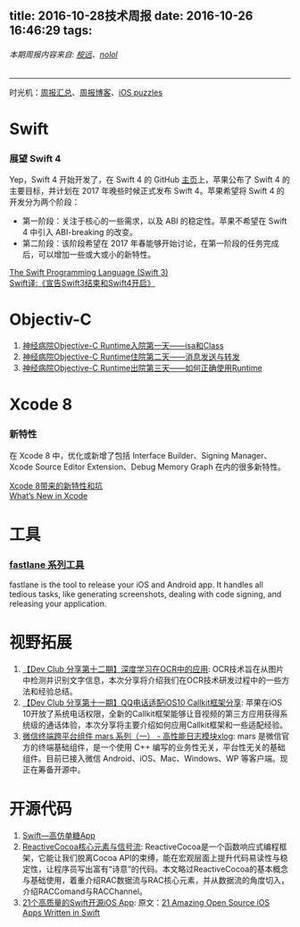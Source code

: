 title: 2016-10-28技术周报
date: 2016-10-26 16:46:29
tags:
---

###### 本期周报内容来自: [桉远](https://github.com/AnYuan)、[nolol](https://github.com/nolol)

---

时光机：[周报汇总](https://github.com/BaiduHiDeviOS/iOS-Tech-Weekly)、[周报博客](http://baiduhidevios.github.io/)、[iOS puzzles](https://github.com/BaiduHiDeviOS/iOS-puzzles)



# Swift

### 展望 Swift 4
Yep，Swift 4 开始开发了，在 Swift 4 的 GitHub [主页](https://github.com/apple/swift-evolution#development-major-version--swift-40)上，苹果公布了 Swift 4 的 主要目标，并计划在 2017 年晚些时候正式发布 Swift 4。苹果希望将 Swift 4 的开发分为两个阶段：

- 第一阶段：关注于核心的一些需求，以及 ABI 的稳定性。苹果不希望在 Swift 4 中引入 ABI-breaking 的改变。
- 第二阶段：该阶段希望在 2017 年春能够开始讨论，在第一阶段的任务完成后，可以增加一些或大或小的新特性。

[The Swift Programming Language (Swift 3)](https://developer.apple.com/library/content/documentation/Swift/Conceptual/Swift_Programming_Language/)  
[Swift译:《宣告Swift3结束和Swift4开启》](http://www.jianshu.com/p/9e874eefa59d?open_source=weibo_search)



# Objectiv-C
1. [神经病院Objective-C Runtime入院第一天——isa和Class](http://www.jianshu.com/p/9d649ce6d0b8)
2. [神经病院Objective-C Runtime住院第二天——消息发送与转发](http://www.jianshu.com/p/4d619b097e20)
3. [神经病院Objective-C Runtime出院第三天——如何正确使用Runtime](http://www.jianshu.com/p/db6dc23834e3)



# Xcode 8

### 新特性
在 Xcode 8 中，优化或新增了包括 Interface Builder、Signing Manager、Xcode Source Editor Extension、Debug Memory Graph 在内的很多新特性。

[Xcode 8带来的新特性和坑]()  
[What’s New in Xcode](https://developer.apple.com/library/content/documentation/DeveloperTools/Conceptual/WhatsNewXcode/introduction.html)



# 工具

### [fastlane 系列工具](https://fastlane.tools)
fastlane is the tool to release your iOS and Android app.
It handles all tedious tasks, like generating screenshots, dealing with code signing, and releasing your application.



# 视野拓展
1. [【Dev Club 分享第十二期】深度学习在OCR中的应用](http://dev.qq.com/topic/5809bb47cc5e52161640c5c8): OCR技术旨在从图片中检测并识别文字信息，本次分享将介绍我们在OCR技术研发过程中的一些方法和经验总结。
2. [【Dev Club 分享第十一期】QQ电话适配iOS10 Callkit框架分享](http://dev.qq.com/topic/58009392302e4725036142fc): 苹果在iOS 10开放了系统电话权限，全新的Callkit框架能够让音视频的第三方应用获得系统级的通话体验，本次分享将主要介绍如何应用Callkit框架和一些适配经验。
3. [微信终端跨平台组件 mars 系列（一） - 高性能日志模块xlog](http://dev.qq.com/topic/57ff5932cde42f1f03de29b1): mars 是微信官方的终端基础组件，是一个使用 C++ 编写的业务性无关，平台性无关的基础组件。目前已接入微信 Android、iOS、Mac、Windows、WP 等客户端。现正在筹备开源中。


# 开源代码
1. [Swift—高仿单糖App](http://www.cocoachina.com/swift/20160802/17224.html)    
2. [ReactiveCocoa核心元素与信号流](http://tech.meituan.com/ReactiveCocoaSignalFlow.html): ReactiveCocoa是一个函数响应式编程框架，它能让我们脱离Cocoa API的束缚，能在宏观层面上提升代码易读性与稳定性，让程序员写出富有“诗意”的代码。本文略过ReactiveCocoa的基本概念与基础使用，着重介绍RAC数据流与RAC核心元素，并从数据流的角度切入，介绍RACComand与RACChannel。
3. [21个高质量的Swift开源iOS App](http://www.cocoachina.com/swift/20161014/17758.html): 原文：[21 Amazing Open Source iOS Apps Written in Swift](https://medium.com/m/global-identity?redirectUrl=https://medium.mybridge.co/21-amazing-open-source-ios-apps-written-in-swift-5e835afee98e#.oag5khxpe)


